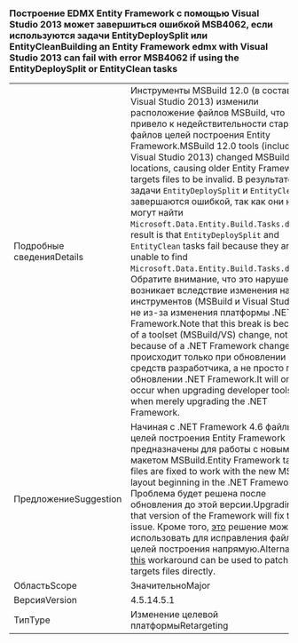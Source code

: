 ### <a name="building-an-entity-framework-edmx-with-visual-studio-2013-can-fail-with-error-msb4062-if-using-the-entitydeploysplit-or-entityclean-tasks"></a><span data-ttu-id="69c53-101">Построение EDMX Entity Framework с помощью Visual Studio 2013 может завершиться ошибкой MSB4062, если используются задачи EntityDeploySplit или EntityClean</span><span class="sxs-lookup"><span data-stu-id="69c53-101">Building an Entity Framework edmx with Visual Studio 2013 can fail with error MSB4062 if using the EntityDeploySplit or EntityClean tasks</span></span>

|   |   |
|---|---|
|<span data-ttu-id="69c53-102">Подробные сведения</span><span class="sxs-lookup"><span data-stu-id="69c53-102">Details</span></span>|<span data-ttu-id="69c53-103">Инструменты MSBuild 12.0 (в составе Visual Studio 2013) изменили расположение файлов MSBuild, что привело к недействительности старых файлов целей построения Entity Framework.</span><span class="sxs-lookup"><span data-stu-id="69c53-103">MSBuild 12.0 tools (included in Visual Studio 2013) changed MSBuild file locations, causing older Entity Framework targets files to be invalid.</span></span> <span data-ttu-id="69c53-104">В результате задачи <code>EntityDeploySplit</code> и <code>EntityClean</code> завершаются ошибкой, так как они не могут найти <code>Microsoft.Data.Entity.Build.Tasks.dll</code>.</span><span class="sxs-lookup"><span data-stu-id="69c53-104">The result is that <code>EntityDeploySplit</code> and <code>EntityClean</code> tasks fail because they are unable to find <code>Microsoft.Data.Entity.Build.Tasks.dll</code>.</span></span> <span data-ttu-id="69c53-105">Обратите внимание, что это нарушение возникает вследствие изменения набора инструментов (MSBuild и Visual Studio), а не из-за изменения платформы .NET Framework.</span><span class="sxs-lookup"><span data-stu-id="69c53-105">Note that this break is because of a toolset (MSBuild/VS) change, not because of a .NET Framework change.</span></span> <span data-ttu-id="69c53-106">Оно происходит только при обновлении средств разработчика, а не просто при обновлении .NET Framework.</span><span class="sxs-lookup"><span data-stu-id="69c53-106">It will only occur when upgrading developer tools, not when merely upgrading the .NET Framework.</span></span>|
|<span data-ttu-id="69c53-107">Предложение</span><span class="sxs-lookup"><span data-stu-id="69c53-107">Suggestion</span></span>|<span data-ttu-id="69c53-108">Начиная с .NET Framework 4.6 файлы целей построения Entity Framework предназначены для работы с новым макетом MSBuild.</span><span class="sxs-lookup"><span data-stu-id="69c53-108">Entity Framework targets files are fixed to work with the new MSBuild layout beginning in the .NET Framework 4.6.</span></span> <span data-ttu-id="69c53-109">Проблема будет решена после обновления до этой версии.</span><span class="sxs-lookup"><span data-stu-id="69c53-109">Upgrading to that version of the Framework will fix this issue.</span></span> <span data-ttu-id="69c53-110">Кроме того, [это](http://stackoverflow.com/a/24249247/131944) решение можно использовать для исправления файлов целей построения напрямую.</span><span class="sxs-lookup"><span data-stu-id="69c53-110">Alternatively, [this](http://stackoverflow.com/a/24249247/131944) workaround can be used to patch the targets files directly.</span></span>|
|<span data-ttu-id="69c53-111">Область</span><span class="sxs-lookup"><span data-stu-id="69c53-111">Scope</span></span>|<span data-ttu-id="69c53-112">Значительно</span><span class="sxs-lookup"><span data-stu-id="69c53-112">Major</span></span>|
|<span data-ttu-id="69c53-113">Версия</span><span class="sxs-lookup"><span data-stu-id="69c53-113">Version</span></span>|<span data-ttu-id="69c53-114">4.5.1</span><span class="sxs-lookup"><span data-stu-id="69c53-114">4.5.1</span></span>|
|<span data-ttu-id="69c53-115">Тип</span><span class="sxs-lookup"><span data-stu-id="69c53-115">Type</span></span>|<span data-ttu-id="69c53-116">Изменение целевой платформы</span><span class="sxs-lookup"><span data-stu-id="69c53-116">Retargeting</span></span>|

